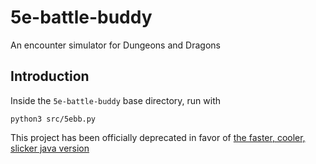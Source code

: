 # 5e-battle-buddy
An encounter simulator for Dungeons and Dragons

## Introduction
Inside the `5e-battle-buddy` base directory, run with
```
python3 src/5ebb.py
```
This project has been officially deprecated in favor of [the faster, cooler, slicker java version](https://github.com/jeffery-k/Febb)